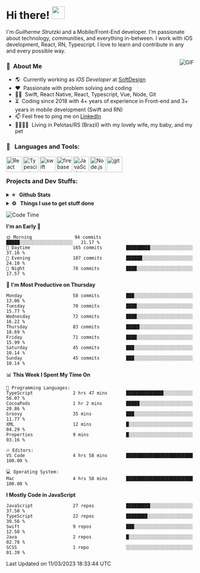 # Hi there! <img src="https://github.com/TheDudeThatCode/TheDudeThatCode/blob/master/Assets/Hi.gif" width="34px" height="34px">

I'm _Guilherme Strutzki_ and a Mobile/Front-End developer. I'm passionate about technology, communities, and everything in-between. I work with iOS development, React, RN, Typescript. I love to learn and contribute in any and every possible way. 

<img align="right" alt="GIF" src="https://spotify-github-profile.vercel.app/api/view?uid=22gkdonhf4okms5x5dsdjx7sy&cover_image=true&theme=default&bar_color=09ff00&bar_color_cover=false"/>

### :space_invader: &nbsp;About Me
- :earth_americas:&nbsp; Currently working as _iOS Developer_ at [SoftDesign](https://softdesign.com.br/)
- :heart: &nbsp;Passionate with problem solving and coding
- :technologist: &nbsp;Swift, React Native, React, Typescript, Vue, Node, Git
- :hourglass_flowing_sand: &nbsp;Coding since 2018 with 4+ years of experience in Front-end and 3+ years in mobile development (Swift and RN)
- 📫  Feel free to ping me on [LinkedIn](https://www.linkedin.com/in/guilherme-strutzki/)
- :family_man_woman_girl_girl: &nbsp;Living in Pelotas/RS (Brazil) with my lovely wife, my baby, and my pet

### 🔨 &nbsp; Languages and Tools:
<a href="https://reactjs.org/" target="_blank"> <img align="left" alt="React" height ="42px" src="https://raw.githubusercontent.com/rahul-jha98/github_readme_icons/main/language_and_tools/square/react/react.svg"></a>
<a href="https://www.typescriptlang.org/" target="_blank"><img align="left" alt="Typescirpt" height ="42px" src="https://raw.githubusercontent.com/rahul-jha98/github_readme_icons/main/language_and_tools/square/typescript/typescript.svg"></a>
<a href="https://developer.apple.com/swift/" target="_blank"> <img align="left" src="https://raw.githubusercontent.com/rahul-jha98/github_readme_icons/main/language_and_tools/square/swift/swift.svg" alt="swift" height="42px"/> </a> 
<a href="https://firebase.google.com/" target="_blank"> <img align="left" src="https://raw.githubusercontent.com/rahul-jha98/github_readme_icons/main/language_and_tools/square/firebase/firebase.svg" alt="firebase" height ="42px"/> </a>
<a href="https://developer.mozilla.org/en-US/docs/Web/JavaScript" target="_blank"> <img align="left" alt="JavaScript" height ="42px"  src="https://raw.githubusercontent.com/rahul-jha98/github_readme_icons/main/language_and_tools/square/javascript/javascript.svg"> </a>
<a href="https://nodejs.org" target="_blank"><img align="left" alt="Node.js" height ="42px" src="https://raw.githubusercontent.com/rahul-jha98/github_readme_icons/main/language_and_tools/square/node/node.svg"></a>
<a href="https://git-scm.com/" target="_blank"> <img src="https://raw.githubusercontent.com/rahul-jha98/github_readme_icons/main/language_and_tools/square/git-scm/git-scm.svg" align="left" alt="git" height='42px'/> </a> </br></br>


### Projects and Dev Stuffs:

<details>	
  <summary><b>⭐ &nbsp; Github Stats</b></summary>
  <br />
  <img src="https://github-readme-stats.vercel.app/api?username=guistrutzki&show_icons=true&theme=tokyonight"/>
</details>
 
<details>	
  <br />
  <summary><b>⚙️ &nbsp; Things I use to get stuff done</b></summary>
  	<ul>
  	    <li><b>OS:</b> macOS Big Sur 11.2</li>
	    <li><b>Laptop: </b> MacBook Pro (i7, Mid 2014)</li>
  	    <li><b>Browser: </b> Chrome</li>
	    <li><b>Terminal: </b> ZSH: Oh My Zsh</li>
	    <li><b>Code Editor:</b> VScode, XCode and Android Studio</li>
	    <li><b>To Stay Updated:</b> Twitter, Youtube and Instagram.</li>
	</ul>	
</details>

<!--START_SECTION:waka-->
![Code Time](http://img.shields.io/badge/Code%20Time-1%2C260%20hrs%2036%20mins-blue)

**I'm an Early 🐤** 

```text
🌞 Morning                94 commits          █████░░░░░░░░░░░░░░░░░░░░   21.17 % 
🌆 Daytime                165 commits         █████████░░░░░░░░░░░░░░░░   37.16 % 
🌃 Evening                107 commits         ██████░░░░░░░░░░░░░░░░░░░   24.10 % 
🌙 Night                  78 commits          ████░░░░░░░░░░░░░░░░░░░░░   17.57 % 
```
📅 **I'm Most Productive on Thursday** 

```text
Monday                   58 commits          ███░░░░░░░░░░░░░░░░░░░░░░   13.06 % 
Tuesday                  70 commits          ████░░░░░░░░░░░░░░░░░░░░░   15.77 % 
Wednesday                72 commits          ████░░░░░░░░░░░░░░░░░░░░░   16.22 % 
Thursday                 83 commits          █████░░░░░░░░░░░░░░░░░░░░   18.69 % 
Friday                   71 commits          ████░░░░░░░░░░░░░░░░░░░░░   15.99 % 
Saturday                 45 commits          ███░░░░░░░░░░░░░░░░░░░░░░   10.14 % 
Sunday                   45 commits          ███░░░░░░░░░░░░░░░░░░░░░░   10.14 % 
```


📊 **This Week I Spent My Time On** 

```text
💬 Programming Languages: 
TypeScript               2 hrs 47 mins       ██████████████░░░░░░░░░░░   56.07 % 
CocoaPods                1 hr 2 mins         █████░░░░░░░░░░░░░░░░░░░░   20.86 % 
Groovy                   35 mins             ███░░░░░░░░░░░░░░░░░░░░░░   11.77 % 
XML                      12 mins             █░░░░░░░░░░░░░░░░░░░░░░░░   04.29 % 
Properties               9 mins              █░░░░░░░░░░░░░░░░░░░░░░░░   03.16 % 

🔥 Editors: 
VS Code                  4 hrs 58 mins       █████████████████████████   100.00 % 

💻 Operating System: 
Mac                      4 hrs 58 mins       █████████████████████████   100.00 % 
```

**I Mostly Code in JavaScript** 

```text
JavaScript               27 repos            █████████░░░░░░░░░░░░░░░░   37.50 % 
TypeScript               22 repos            ████████░░░░░░░░░░░░░░░░░   30.56 % 
Swift                    9 repos             ███░░░░░░░░░░░░░░░░░░░░░░   12.50 % 
Java                     2 repos             █░░░░░░░░░░░░░░░░░░░░░░░░   02.78 % 
SCSS                     1 repo              ░░░░░░░░░░░░░░░░░░░░░░░░░   01.39 % 
```




 Last Updated on 11/03/2023 18:33:44 UTC
<!--END_SECTION:waka-->
